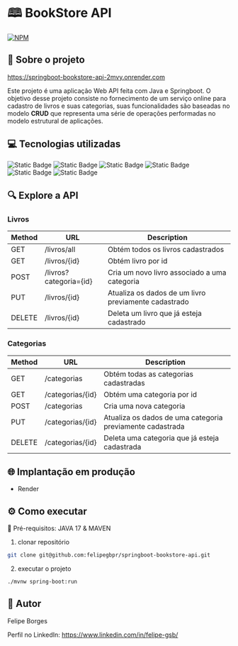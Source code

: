 # 🕮 BookStore API
[![NPM](https://img.shields.io/npm/l/react)](https://github.com/felipegbpr/springboot-bookstore-api/blob/main/LICENSE)

## 📃 Sobre o projeto 

https://springboot-bookstore-api-2mvy.onrender.com

Este projeto é uma aplicação Web API feita com Java e Springboot. O objetivo desse projeto consiste no fornecimento de um serviço online para cadastro de livros e suas categorias, 
suas funcionalidades são baseadas no modelo **CRUD** que representa uma série de operações performadas no modelo estrutural de aplicações. 

## 💻 Tecnologias utilizadas
![Static Badge](https://img.shields.io/badge/JAVA-lang?style=for-the-badge&logo=java&logoSize=amg&color=black)
![Static Badge](https://img.shields.io/badge/Spring_Boot-framework?style=for-the-badge&logo=spring&logoSize=amg&color=black) 
![Static Badge](https://img.shields.io/badge/Maven-lib?style=for-the-badge&logo=maven&logoSize=amg&color=black)
![Static Badge](https://img.shields.io/badge/MySQL-database?style=for-the-badge&logo=mysql&logoSize=amg&color=black)
![Static Badge](https://img.shields.io/badge/H2_DATABASE-database?style=for-the-badge&logo=h2database&logoSize=amg&color=black)
![Static Badge](https://img.shields.io/badge/JPA_%2F_HIBERNATE-ORM?style=for-the-badge&logo=hibernate&logoColor=yellow&color=black)

## 🔍 Explore a API
### Livros
| Method  | URL   | Description |
|---|---|---|
| GET  | /livros/all  |  Obtém todos os livros cadastrados |   |   |
| GET |  /livros/{id} |  Obtém livro por id |   |   |
| POST  |  /livros?categoria={id} |  Cria um novo livro associado a uma categoria |   |   |
| PUT  |  /livros/{id} |  Atualiza os dados de um livro previamente cadastrado |   |   |
| DELETE | /livros/{id} | Deleta um livro que já esteja cadastrado | | |

### Categorias
| Method  | URL   | Description |
|---|---|---|
| GET  | /categorias  |  Obtém todas as categorias cadastradas |   |   |
| GET |  /categorias/{id} |  Obtém uma categoria por id |   |   |
| POST  |  /categorias |  Cria uma nova categoria |   |   |
| PUT  |  /categorias/{id} |  Atualiza os dados de uma categoria previamente cadastrada |   |   |
| DELETE | /categorias/{id} | Deleta uma categoria que já esteja cadastrada | | |

## 🌐 Implantação em produção
- Render

## ⚙️ Como executar
🚩 Pré-requisitos: JAVA 17 & MAVEN

1. clonar repositório
```bash
git clone git@github.com:felipegbpr/springboot-bookstore-api.git      
```
2. executar o projeto
```bash
./mvnw spring-boot:run   
```
   
## 👔 Autor

Felipe Borges

Perfil no LinkedIn: https://www.linkedin.com/in/felipe-gsb/
